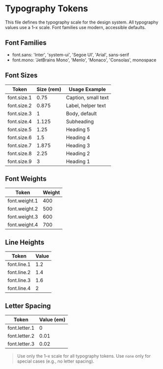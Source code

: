 # Typography Tokens

This file defines the typography scale for the design system. All typography values use a 1–x scale. Font families use modern, accessible defaults.

## Font Families
- font.sans: 'Inter', 'system-ui', 'Segoe UI', 'Arial', sans-serif
- font.mono: 'JetBrains Mono', 'Menlo', 'Monaco', 'Consolas', monospace

## Font Sizes
| Token           | Size (rem) | Usage Example         |
|-----------------|------------|-----------------------|
| font.size.1     | 0.75       | Caption, small text   |
| font.size.2     | 0.875      | Label, helper text    |
| font.size.3     | 1          | Body, default         |
| font.size.4     | 1.125      | Subheading            |
| font.size.5     | 1.25       | Heading 5             |
| font.size.6     | 1.5        | Heading 4             |
| font.size.7     | 1.875      | Heading 3             |
| font.size.8     | 2.25       | Heading 2             |
| font.size.9     | 3          | Heading 1             |

## Font Weights
| Token           | Weight     |
|-----------------|-----------|
| font.weight.1   | 400       |
| font.weight.2   | 500       |
| font.weight.3   | 600       |
| font.weight.4   | 700       |

## Line Heights
| Token           | Value      |
|-----------------|-----------|
| font.line.1     | 1.2       |
| font.line.2     | 1.4       |
| font.line.3     | 1.6       |
| font.line.4     | 2         |

## Letter Spacing
| Token           | Value (em) |
|-----------------|------------|
| font.letter.1   | 0          |
| font.letter.2   | 0.01       |
| font.letter.3   | 0.02       |

> Use only the 1–x scale for all typography tokens. Use `none` only for special cases (e.g., no letter spacing).
